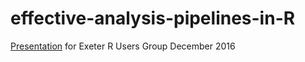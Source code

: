 # effective-analysis-pipelines-in-R
[Presentation](https://nathaneastwood.github.io/effective-analysis-pipelines-in-R/effective-analysis-pipelines-in-R.html) for Exeter R Users Group December 2016
